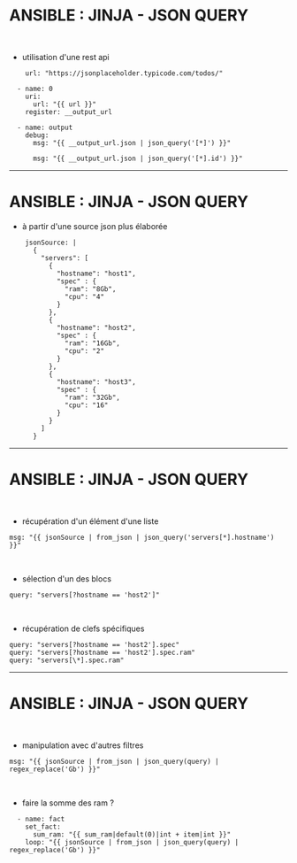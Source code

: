 

# ANSIBLE : JINJA - JSON QUERY

<br>

* utilisation d'une rest api

```
    url: "https://jsonplaceholder.typicode.com/todos/"

  - name: 0
    uri:
      url: "{{ url }}"
    register: __output_url

  - name: output
    debug: 
      msg: "{{ __output_url.json | json_query('[*]') }}"
      
      msg: "{{ __output_url.json | json_query('[*].id') }}"
```

-------------------------------------------------------------------------------

# ANSIBLE : JINJA - JSON QUERY


* à partir d'une source json plus élaborée


```
    jsonSource: |
      {
        "servers": [
          {
            "hostname": "host1",
            "spec" : {
              "ram": "8Gb",
              "cpu": "4"
            }
          },
          {
            "hostname": "host2",
            "spec" : {
              "ram": "16Gb",
              "cpu": "2"
            }
          },
          {
            "hostname": "host3",
            "spec" : {
              "ram": "32Gb",
              "cpu": "16"
            }
          }
        ]
      }
```

-------------------------------------------------------------------------------

# ANSIBLE : JINJA - JSON QUERY


<br>

* récupération d'un élément d'une liste

```
msg: "{{ jsonSource | from_json | json_query('servers[*].hostname') }}"
```

<br>

* sélection d'un des blocs

```
query: "servers[?hostname == 'host2']"
```

<br>

* récupération de clefs spécifiques

```
query: "servers[?hostname == 'host2'].spec"
query: "servers[?hostname == 'host2'].spec.ram"
query: "servers[\*].spec.ram"
```

-------------------------------------------------------------------------------

# ANSIBLE : JINJA - JSON QUERY


<br>

* manipulation avec d'autres filtres

```
msg: "{{ jsonSource | from_json | json_query(query) | regex_replace('Gb') }}"
```

<br>

* faire la somme des ram ?

```
  - name: fact
    set_fact:
      sum_ram: "{{ sum_ram|default(0)|int + item|int }}"
    loop: "{{ jsonSource | from_json | json_query(query) | regex_replace('Gb') }}"
```
